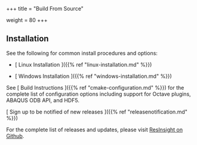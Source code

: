 +++
title = "Build From Source"

weight = 80
+++

## Installation

See the following for common install procedures and options:

- [ Linux Installation ]({{% ref "linux-installation.md" %}})

- [ Windows Installation ]({{% ref "windows-installation.md" %}})

See [ Build Instructions ]({{% ref "cmake-configuration.md" %}}) for the complete list of configuration options including support for 
Octave plugins, ABAQUS ODB API, and HDF5.

[ Sign up to be notified of new releases ]({{% ref "releasenotification.md" %}})

For the complete list of releases and updates, please visit [ResInsight on Github](https://github.com/OPM/ResInsight/releases/).